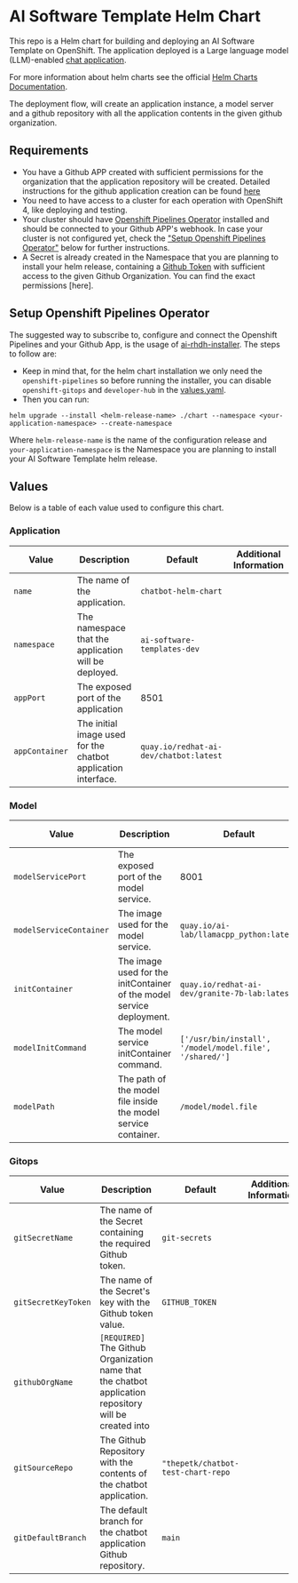 # AI Software Template Helm Chart

This repo is a Helm chart for building and deploying an AI Software Template on OpenShift. The application deployed is a Large language model (LLM)-enabled [chat application](https://github.com/redhat-ai-dev/ai-lab-samples/tree/main/chatbot).

For more information about helm charts see the official [Helm Charts Documentation](https://helm.sh/).

The deployment flow, will create an application instance, a model server and a github repository with all the application contents in the given github organization.

## Requirements

- You have a Github APP created with sufficient permissions for the organization that the application repository will be created. Detailed instructions for the github application creation can be found [here](https://github.com/redhat-ai-dev/ai-rhdh-installer/blob/3682de381c88c1e00bb4c363b58174b427d32429/docs/APP-SETUP.md#github-app)
- You need to have access to a cluster for each operation with OpenShift 4, like deploying and testing.
- Your cluster should have [Openshift Pipelines Operator](https://www.redhat.com/en/technologies/cloud-computing/openshift/pipelines) installed and should be connected to your Github APP's webhook. In case your cluster is not configured yet, check the ["Setup Openshift Pipelines Operator"](#setup-openshift-pipelines-operator) below for further instructions.
- A Secret is already created in the Namespace that you are planning to install your helm release, containing a [Github Token](https://docs.github.com/en/authentication/keeping-your-account-and-data-secure/managing-your-personal-access-tokens#creating-a-personal-access-token-classic) with sufficient access to the given Github Organization. You can find the exact permissions [here].

## Setup Openshift Pipelines Operator

The suggested way to subscribe to, configure and connect the Openshift Pipelines and your Github App, is the usage of [ai-rhdh-installer](https://github.com/redhat-ai-dev/ai-rhdh-installer/blob/main/README.md). The steps to follow are:

- Keep in mind that, for the helm chart installation we only need the `openshift-pipelines` so before running the installer, you can disable `openshift-gitops` and `developer-hub` in the [values.yaml](https://github.com/redhat-ai-dev/ai-rhdh-installer/blob/main/chart/values.yaml).
- Then you can run:

```
helm upgrade --install <helm-release-name> ./chart --namespace <your-application-namespace> --create-namespace

```

Where `helm-release-name` is the name of the configuration release and `your-application-namespace` is the Namespace you are planning to install your AI Software Template helm release.

## Values

Below is a table of each value used to configure this chart.

### Application

| Value          | Description                                                   | Default                                | Additional Information |
| -------------- | ------------------------------------------------------------- | -------------------------------------- | ---------------------- |
| `name`         | The name of the application.                                  | `chatbot-helm-chart`                   |                        |
| `namespace`    | The namespace that the application will be deployed.          | `ai-software-templates-dev`            |                        |
| `appPort`      | The exposed port of the application                           | 8501                                   |                        |
| `appContainer` | The initial image used for the chatbot application interface. | `quay.io/redhat-ai-dev/chatbot:latest` |                        |

### Model

| Value                   | Description                                                           | Default                                                 | Additional Information |
| ----------------------- | --------------------------------------------------------------------- | ------------------------------------------------------- | ---------------------- |
| `modelServicePort`      | The exposed port of the model service.                                | 8001                                                    |                        |
| `modelServiceContainer` | The image used for the model service.                                 | `quay.io/ai-lab/llamacpp_python:latest`                 |                        |
| `initContainer`         | The image used for the initContainer of the model service deployment. | `quay.io/redhat-ai-dev/granite-7b-lab:latest`           |                        |
| `modelInitCommand`      | The model service initContainer command.                              | `['/usr/bin/install', '/model/model.file', '/shared/']` |                        |
| `modelPath`             | The path of the model file inside the model service container.        | `/model/model.file`                                     |                        |

### Gitops

| Value               | Description                                                                                            | Default                            | Additional Information |
| ------------------- | ------------------------------------------------------------------------------------------------------ | ---------------------------------- | ---------------------- |
| `gitSecretName`     | The name of the Secret containing the required Github token.                                           | `git-secrets`                      |                        |
| `gitSecretKeyToken` | The name of the Secret's key with the Github token value.                                              | `GITHUB_TOKEN`                     |                        |
| `githubOrgName`     | `[REQUIRED]` The Github Organization name that the chatbot application repository will be created into |                                    |                        |
| `gitSourceRepo`     | The Github Repository with the contents of the chatbot application.                                    | `"thepetk/chatbot-test-chart-repo` |                        |
| `gitDefaultBranch`  | The default branch for the chatbot application Github repository.                                      | `main`                             |                        |
